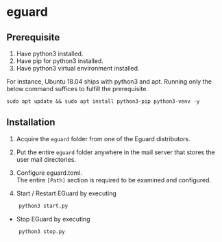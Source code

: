 # eguard

## Prerequisite
1. Have python3 installed.
2. Have pip for python3 installed.
3. Have python3 virtual environment installed.  

For instance, Ubuntu 18.04 ships with python3 and apt. Running only the below command suffices to fulfill the prerequisite.  

```sudo apt update && sudo apt install python3-pip python3-venv -y```

## Installation
1. Acquire the `eguard` folder from one of the Eguard distributors.

2. Put the entire `eguard` folder anywhere in the mail server that stores the user mail directories.

3. Configure eguard.toml.  
The entire `[Path]` section is required to be examined and configured.

4. Start / Restart EGuard by executing
```sh
    python3 start.py
```
- Stop EGuard by executing
```sh
    python3 stop.py
```